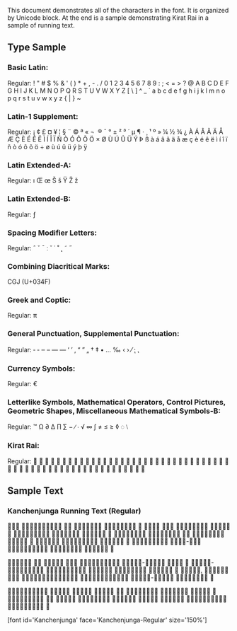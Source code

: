 
This document demonstrates all of the characters in the font. It is organized by Unicode block. At the end is a sample demonstrating Kirat Rai in a sample of running text.

## Type Sample

### Basic Latin:

Regular: <span dir="ltr" class='Kanchenjunga-R normal'> ! " # $ % & ' ( ) * + , - . / 0 1 2 3 4 5 6 7 8 9 : ; < = > ? @ A B C D E F G H I J K L M N O P Q R S T U V W X Y Z [ \ ] ^ _ ` a b c d e f g h i j k l m n o p q r s t u v w x y z { | } ~</span>

### Latin-1 Supplement:

Regular: <span dir="ltr" class='Kanchenjunga-R normal'>   ¡ ¢ £ ¤ ¥ ¦ § ¨ © ª « ¬ ­ ® ¯ ° ± ² ³ ´ µ ¶ · ¸ ¹ º » ¼ ½ ¾ ¿ À Á Â Ã Ä Å Æ Ç È É Ê Ë Ì Í Î Ï Ñ Ò Ó Ô Õ Ö × Ø Ù Ú Û Ü Ý Þ ß à á â ã ä å æ ç è é ê ë ì í î ï ñ ò ó ô õ ö ÷ ø ù ú û ü ý þ ÿ</span>

### Latin Extended-A:

Regular: <span dir="ltr" class='Kanchenjunga-R normal'> ı Œ œ Š š Ÿ Ž ž</span>

### Latin Extended-B:

Regular:<span dir="ltr" class='Kanchenjunga-R normal'> ƒ</span>

### Spacing Modifier Letters:

Regular: <span dir="ltr" class='Kanchenjunga-R normal'> ˆ ˇ ˉ ː ˘ ˙ ˚ ˛ ˜ ˝</span>

### Combining Diacritical Marks:

CGJ (U+034F)

### Greek and Coptic:

Regular: <span dir="ltr" class='Kanchenjunga-R normal'> π </span>

### General Punctuation, Supplemental Punctuation:

Regular:<span dir="ltr" class='Kanchenjunga-R normal'> ‐ ‑ ‒ – — ― ‘ ’ ‚ “ ” „ † ‡ • … ‰ ‹ › ⁄ ⁏ ⹁</span>

### Currency Symbols:

Regular:<span dir="ltr" class='Kanchenjunga-R normal'> €</span>

### Letterlike Symbols, Mathematical Operators, Control Pictures, Geometric Shapes, Miscellaneous Mathematical Symbols-B: 

Regular: <span dir="ltr" class='Kanchenjunga-R normal'>™ Ω ∂ ∆ ∏ ∑ − ∕ ∙ √ ∞ ∫ ≠ ≤ ≥ ◊ ◌ ⧵ </span>

### Kirat Rai:

Regular:<span dir="ltr" class='Kanchenjunga-R normal'> &#x16D40; &#x16D41; &#x16D42; &#x16D43; &#x16D44; &#x16D45; &#x16D46; &#x16D47; &#x16D48; &#x16D49; &#x16D4A; &#x16D4B; &#x16D4C; &#x16D4D; &#x16D4E; &#x16D4F; &#x16D50; &#x16D51; &#x16D52; &#x16D53; &#x16D54; &#x16D55; &#x16D56; &#x16D57; &#x16D58; &#x16D59; &#x16D5A; &#x16D5B; &#x16D5C; &#x16D5D; &#x16D5E; &#x16D5F; &#x16D60; &#x16D61; &#x16D62; &#x16D63; &#x16D64; &#x16D65; &#x16D66; &#x16D67; &#x16D68; &#x16D69; &#x16D6A; &#x16D6B; &#x16D6C; &#x16D6D; &#x16D6E; &#x16D6F; &#x16D70; &#x16D71; &#x16D72; &#x16D73; &#x16D74; &#x16D75; &#x16D76; &#x16D77; &#x16D78; &#x16D79;</span>

## Sample Text


### Kanchenjunga Running Text (Regular)

<span class='Kanchenjunga-R normal'>‭𖵃𖵣𖵖 𖵊𖵣𖵗𖵊𖵣𖵅𖵤𖵛𖵃𖵩 𖵖𖵈 𖵉𖵩𖵛𖵩𖵞𖵥𖵈 𖵊𖵣𖵗𖵊𖵣𖵅𖵤𖵛 𖵮 𖵃𖵩𖵄𖵩 𖵃𖵣𖵖 
𖵒𖵧𖵖𖵃𖵩𖵝𖵔𖵣 𖵜𖵣𖵃𖵣𖵈 𖵮 𖵃𖵋𖵧𖵈𖵢𖵩𖵖𖵉𖵤 𖵒𖵥𖵄𖵣𖵒𖵧𖵒 𖵛𖵜𖵣𖵃𖵣𖵈 𖵮 𖵊𖵣𖵗𖵊𖵣𖵅𖵤𖵛 
𖵅𖵣𖵖𖵫𖵖𖵥𖵞𖵩 𖵖𖵈 𖵠𖵧𖵈𖵠𖵧𖵈𖵟𖵣 𖵜𖵣𖵃𖵣𖵈 𖵮 𖵃𖵝𖵥𖵈𖵞𖵩 𖵙𖵥𖵁𖵟𖵣𖵅𖵣𖵉𖵤 𖵛𖵜𖵣𖵃𖵣𖵈 𖵮 
𖵙𖵥𖵁𖵟𖵣𖵅𖵣𖵔𖵣 𖵢𖵣𖵜𖵛-𖵢𖵣𖵜 𖵙𖵥𖵁𖵟𖵣𖵞𖵤𖵛𖵉𖵤 𖵞𖵤𖵒𖵫𖵒𖵥𖵃𖵩 𖵛𖵜𖵣𖵃𖵣𖵈 𖵯
</span>

<span class='Kanchenjunga-R normal'>‭𖵗𖵩𖵄𖵖𖵣𖵛 𖵗𖵪 𖵠𖵣𖵈𖵔𖵣 𖵃𖵣𖵖 𖵊𖵣𖵗𖵊𖵣𖵅𖵤𖵛𖵔𖵣 𖵅𖵤𖵗𖵛𖵣-𖵊𖵣𖵗𖵛𖵣  𖵛𖵗𖵥𖵈 𖵮 
𖵅𖵤𖵗𖵛𖵣-𖵊𖵣𖵗𖵛𖵣𖵙𖵥𖵔𖵣 𖵖𖵤𖵖𖵣𖵛𖵫𖵛𖵣𖵃𖵩 𖵠𖵣𖵖𖵈𖵔𖵣 𖵠𖵩𖵛𖵘𖵩𖵈𖵛𖵣 𖵛𖵥𖵛𖵣𖵞𖵤 𖵮 
𖵅𖵩𖵖𖵄𖵤, 𖵗𖵧𖵞𖵧𖵞𖵧 𖵞𖵧𖵛 𖵅𖵤𖵗𖵛𖵣𖵢𖵩𖵖𖵢𖵥𖵒𖵫𖵔𖵣 𖵟𖵣𖵈𖵫𖵈𖵤𖵖𖵫𖵄𖵣𖵄𖵤 𖵅𖵤𖵗𖵛𖵣-𖵊𖵣𖵗𖵛𖵣 𖵗𖵥𖵈𖵠𖵤𖵖𖵄𖵣 𖵯
</span>

<span class='Kanchenjunga-R normal'>‭𖵇𖵣𖵗𖵊𖵣𖵅𖵤𖵛𖵃𖵩 𖵔𖵧𖵈𖵔𖵣 𖵃𖵄𖵒𖵧𖵒 𖵙𖵔𖵫𖵔𖵧 𖵖𖵈 𖵒𖵧𖵛𖵒𖵧𖵛𖵟𖵣 
𖵛𖵣𖵛𖵩𖵛𖵅𖵣 𖵜𖵣𖵃𖵣𖵈 𖵮 𖵅𖵩𖵞𖵧𖵖𖵣𖵗𖵔𖵣 𖵃𖵄 𖵠𖵣𖵈𖵃𖵩 𖵃𖵥𖵄𖵞𖵧𖵒𖵛𖵣 𖵞𖵤𖵛𖵣𖵔𖵣 
𖵃𖵣𖵖𖵄𖵣 𖵛𖵩𖵔𖵣𖵈𖵧 𖵛𖵣𖵛𖵩𖵛𖵣𖵟𖵣𖵉𖵤 𖵛𖵧𖵒𖵫𖵒𖵤𖵖𖵄𖵣 𖵯

</span>


[font id='Kanchenjunga' face='Kanchenjunga-Regular' size='150%']


